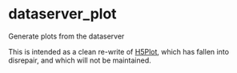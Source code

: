 dataserver_plot
===============

Generate plots from the dataserver

This is intended as a clean re-write of [H5Plot](https://github.com/PhilReinhold/H5Plot),
which has fallen into disrepair, and which will not be maintained.
